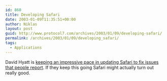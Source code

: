 ```yaml
---
id: 860
title: Developing Safari
date: 2003-01-09T11:35:51+00:00
author: Niklas
layout: post
guid: http://www.protocol7.com/archives/2003/01/09/developing-safari/
permalink: /archives/2003/01/09/developing_safari/
tags:
  - Applications
---
```

<div class='microid-4294ac6b881d1c9e9123bf0e085cd073ed3b6f48'>
  <p>
    David Hyatt is <a title="Surfin' Safari" href="http://www.mozillazine.org/weblogs/hyatt/">keeping an impressive pace in updating Safari to fix issues that people report</a>. If they keep this going Safari might actually turn out really good.
  </p>
</div>
